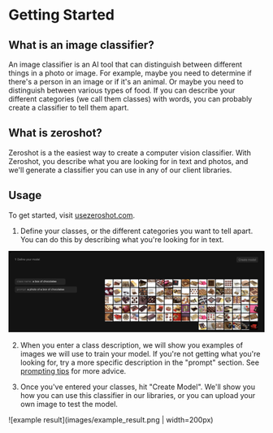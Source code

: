 # Getting Started

## What is an image classifier?

An image classifier is an AI tool that can distinguish between different things in a photo or image. For example, maybe you need to determine if there's a person in an image or if it's an animal. Or maybe you need to distinguish between various types of food. If you can describe your different categories (we call them classes) with words, you can probably create a classifier to tell them apart.

## What is zeroshot?

Zeroshot is a the easiest way to create a computer vision classifier. With Zeroshot, you describe what you are looking for in text and photos, and we'll generate a classifier you can use in any of our client libraries.

## Usage

To get started, visit [usezeroshot.com](https://www.usezeroshot.com).

1. Define your classes, or the different categories you want to tell apart. You can do this by describing what you're looking for in text.

![example prompt](images/example_prompt.png)

2. When you enter a class description, we will show you examples of images we will use to train your model. If you're not getting what you're looking for, try a more specific description in the "prompt" section. See [prompting tips](docs/prompting_tips.md) for more advice.

1. Once you've entered your classes, hit "Create Model". We'll show you how you can use this classifier in our libraries, or you can upload your own image to test the model.

!\[example result\](images/example_result.png | width=200px)
